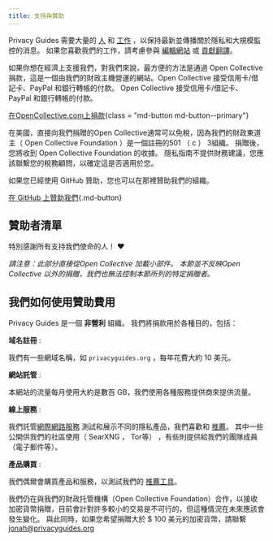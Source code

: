 ```yaml
---
title: 支持與贊助
---
```


<!-- markdownlint-disable MD036 -->
Privacy Guides 需要大量的 [人](https://github.com/privacyguides/privacyguides.org/graphs/contributors) 和 [工作](https://github.com/privacyguides/privacyguides.org/pulse/monthly) ，以保持最新並傳播關於隱私和大規模監控的消息。 如果您喜歡我們的工作，請考慮參與 [編輯網站](https://github.com/privacyguides/privacyguides.org) 或 [貢獻翻譯](https://crowdin.com/project/privacyguides)。

如果你想在經濟上支援我們，對我們來說，最方便的方法是通過 Open Collective 捐款，這是一個由我們的財政主機營運的網站。Open Collective 接受信用卡/借記卡、PayPal 和銀行轉帳的付款。 Open Collective 接受信用卡/借記卡、PayPal 和銀行轉帳的付款。

[在OpenCollective.com上捐款](https://opencollective.com/privacyguides/donate){class = "md-button md-button--primary"}

在美國，直接向我們捐贈的Open Collective通常可以免稅，因為我們的財政東道主（ Open Collective Foundation ）是一個註冊的501 （ c ） 3組織。 捐贈後，您將收到 Open Collective Foundation 的收據。 隱私指南不提供財務建議，您應該聯繫您的稅務顧問，以確定這是否適用於您。

如果您已經使用 GitHub 贊助，您也可以在那裡贊助我們的組織。

[在 GitHub 上贊助我們](https://github.com/sponsors/privacyguides ""){.md-button}

## 贊助者清單

特別感謝所有支持我們使命的人！ :heart:

*請注意：此部分直接從Open Collective 加載小部件。 本節並不反映Open Collective 以外的捐贈，我們也無法控制本節所列的特定捐贈者。*

<script src="https://opencollective.com/privacyguides/banner.js"></script>

## 我們如何使用贊助費用

Privacy Guides 是一個 **非營利** 組織。 我們將捐款用於各種目的，包括：

**域名註冊**
:

我們有一些網域名稱，如 `privacyguides.org` ，每年花費大約 10 美元。

**網站託管**
:

本網站的流量每月使用大約是數百 GB，我們使用各種服務提供商來提供流量。

**線上服務**
:

我們託管[網際網路服務](https://privacyguides.net) 測試和展示不同的隱私產品，我們喜歡和 [推薦](../tools.md)。 其中一些公開供我們的社區使用（ SearXNG ， Tor等） ，有些則提供給我們的團隊成員（電子郵件等）。

**產品購買**
:

我們偶爾會購買產品和服務，以測試我們的 [推薦工具](../tools.md)。

我們仍在與我們的財政托管機構（Open Collective Foundation）合作，以接收加密貨幣捐贈，目前會計對許多較小的交易是不可行的，但這種情況在未來應該會發生變化。 與此同時，如果您希望捐贈大於 $ 100 美元的加密貨幣，請聯繫 [jonah@privacyguides.org](mailto:jonah@privacyguides.org)
